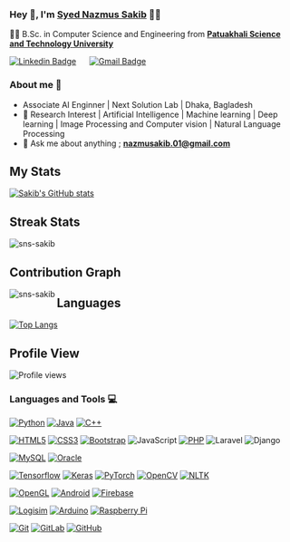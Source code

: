 
### Hey 👋, I'm **[Syed Nazmus Sakib](https://www.linkedin.com/in/sns-sakib/)** 👨‍💻



👨‍🎓 B.Sc. in Computer Science and Engineering from  **[Patuakhali Science and Technology University](pstu.ac.bd/)** 


[![Linkedin Badge](https://img.shields.io/badge/-NazmusSakib-blue?style=flat-square&logo=Linkedin&logoColor=white&link=https://www.linkedin.com/in//sns-sakib/)](https://www.linkedin.com/in//sns-sakib/)  &nbsp;&nbsp;&nbsp;&nbsp;&nbsp;[![Gmail Badge](https://img.shields.io/badge/-nazmusakib.01@gmail.com-c14438?style=flat-square&logo=Gmail&logoColor=white&link=mailto:nazmusakib.01@gmail.com)](mailto:nazmusakib.01@gmail.com)&nbsp;&nbsp;&nbsp;&nbsp;&nbsp; 

### About me :eyes:

- Associate AI Enginner | Next Solution Lab | Dhaka, Bagladesh
- :dart: Research Interest | Artificial Intelligence | Machine learning | Deep learning | Image Processing and Computer vision | Natural Language Processing    
- :e-mail: Ask me about anything ; **nazmusakib.01@gmail.com**




## My Stats
[![Sakib's GitHub stats](https://github-readme-stats.vercel.app/api?username=sns-sakib&theme=merko)](https://github.com/sns-sakib/github-readme-stats&?theme=dark)

## Streak Stats
<img src="https://github-readme-streak-stats.herokuapp.com/?user=sns-sakib&theme=merko" alt="sns-sakib"  /> 

## Contribution Graph
<p><img align="left" src="https://activity-graph.herokuapp.com/graph?username=sns-sakib&theme=github" alt="sns-sakib" /></p> 

## Languages
[![Top Langs](https://github-readme-stats.vercel.app/api/top-langs/?username=sns-sakib&layout=default)](https://github.com/sns-sakib/github-readme-stats)

## Profile View
![Profile views](https://gpvc.arturio.dev/sns-sakib)

### Languages and Tools :computer:

[![Python](https://img.shields.io/badge/-Python-black?style=flat&logo=python&link=https://github.com/Dream-kid)](https://github.com/sns-sakib) 
[![Java](https://img.shields.io/badge/Java-orange?style=flat&logo=java&logoColor=white&link=https://github.com/Dream-kid)](https://github.com/sns-sakib) 
[![C++](https://img.shields.io/badge/-C/C%2B%2B-%2300599C?style=flat&logo=C%2B%2B&logoColor=ffffff)](https://github.com/sns-sakib) 


[![HTML5](https://img.shields.io/badge/-HTML5-E34F26?style=flat&logo=html5&logoColor=white&link=https://github.com/sns-sakib)](https://github.com/sns-sakib)
[![CSS3](https://img.shields.io/badge/-CSS3-1572B6?style=flat&logo=css3&link=https://github.com/sns-sakib)](https://github.com/sns-sakib) 
[![Bootstrap](https://img.shields.io/badge/-Bootstrap-563D7C?style=flat&logo=bootstrap&link=https://github.com/sns-sakib)](https://github.com/sns-sakib)
![JavaScript](https://img.shields.io/badge/-JavaScript-black?style=flat&logo=javascript&link=https://github.com/sns-sakib)
[![PHP](https://img.shields.io/badge/-PHP-563D7C?style=flat&logo=php&link=https://github.com/sns-sakib)](https://github.com/sns-sakib)
![Laravel](https://img.shields.io/badge/-Laravel-black?style=flat&logo=laravel&link=https://github.com/sns-sakib)
![Django](https://img.shields.io/badge/-Django-black?style=flat&logo=django&link=https://github.com/sns-sakib)

[![MySQL](https://img.shields.io/badge/-MySQL-black?style=flat&logo=mysql&link=https://github.com/sns-sakib)](https://github.com/sns-sakib)
[![Oracle](https://img.shields.io/badge/-Oracle-black?style=flat&logo=mysql&link=https://github.com/sns-sakib)](https://github.com/sns-sakib)

[![Tensorflow](https://img.shields.io/badge/-Tensorflow-gray?style=flat&logo=tensorflow&link=https://github.com/sns-sakib)](https://github.com/sns-sakib) 
[![Keras](https://img.shields.io/badge/-Keras-red?style=flat&logo=keras&link=https://github.com/sns-sakib)](https://github.com/sns-sakib)
[![PyTorch](https://img.shields.io/badge/-PyTorch-red?style=flat&logo=pytorch&link=https://github.com/sns-sakib)](https://github.com/sns-sakib) 
[![OpenCV](https://img.shields.io/badge/-OpenCV-gray?style=flat&logo=opencv&link=https://github.com/sns-sakib)](https://github.com/sns-sakib) 
[![NLTK](https://img.shields.io/badge/-NLTK-red?style=flat&logo=nltk&link=https://github.com/sns-sakib)](https://github.com/sns-sakib) 

[![OpenGL](https://img.shields.io/badge/-OpenGL-black?style=flat&logo=opegl&link=https://github.com/sns-sakib)](https://github.com/sns-sakib) 
[![Android](https://img.shields.io/badge/-Android-black?style=flat&logo=android&link=https://github.com/sns-sakib)](https://github.com/sns-sakib) 
[![Firebase](https://img.shields.io/badge/-Firebase-black?style=flat&logo=firebase&link=https://github.com/sns-sakib)](https://github.com/sns-sakib) 


[![Logisim](https://img.shields.io/badge/-Logisim-black?style=flat&logo=logisim&link=https://github.com/sns-sakib)](https://github.com/sns-sakib) 
[![Arduino](https://img.shields.io/badge/-Arduino-black?style=flat&logo=arduino&link=https://github.com/sns-sakib)](https://github.com/sns-sakib) 
[![Raspberry Pi](https://img.shields.io/badge/-Raspberrypi-black?style=flat&logo=raspberrypi&link=https://github.com/sns-sakib)](https://github.com/sns-sakib)

[![Git](https://img.shields.io/badge/-Git-black?style=flat&logo=git&link=https://github.com/sns-sakib)](https://github.com/sns-sakib)
[![GitLab](https://img.shields.io/badge/-GitLab-FCA121?style=flat&logo=gitlab&link=https://github.com/sns-sakib)](https://gitlab.com/sns-sakib)
[![GitHub](https://img.shields.io/badge/-GitHub-181717?style=flat&logo=github&link=https://github.com/sns-sakib)](https://github.com/sns-sakib)



